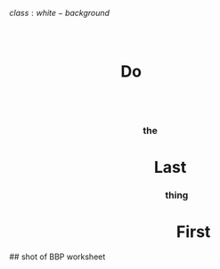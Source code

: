$class:white-background$
<!-- shot of BBP like worksheet -->
<h1 class="left" style="
  height: 90px;
  margin-bottom: 20px;
  margin-top: 80px;
  padding-left: 200px;">
  Do
</h1>
<h3 class="left no-margin gray" style="padding-left: 240px;">
  the
</h3>
<h1 class="left no-margin" style="padding-left: 260px;">
  Last
</h1>
<h3 class="left no-margin gray" style="padding-left: 280px;">
  thing
</h3>
<h1 class="left no-margin" style="padding-left: 300px;">
  First
</h1>
## shot of BBP worksheet
